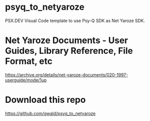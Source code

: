 # psyq_to_netyaroze
PSX.DEV Visual Code template to use Psy-Q SDK as Net Yaroze SDK.

# Net Yaroze Documents - User Guides, Library Reference, File Format, etc
https://archive.org/details/net-yaroze-documents/020-1997-userguide/mode/1up

# Download this repo
https://github.com/gwald/psyq_to_netyaroze
